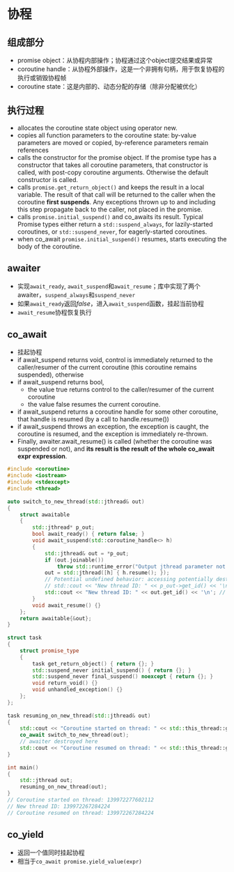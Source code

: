 <!--
 * @Descripttion: 
 * @version: 
 * @Author: LiuZhiYi
 * @Date: 2023-08-13 11:15:49
 * @LastEditTime: 2023-08-13 13:25:11
-->
# 协程
## 组成部分
- promise object：从协程内部操作；协程通过这个object提交结果或异常
- coroutine handle：从协程外部操作，这是一个非拥有句柄，用于恢复协程的执行或销毁协程帧
- coroutine state：这是内部的、动态分配的存储（除非分配被优化）
## 执行过程
- allocates the coroutine state object using operator new.
- copies all function parameters to the coroutine state: by-value parameters are moved or copied, by-reference parameters remain references 
- calls the constructor for the promise object. If the promise type has a constructor that takes all coroutine parameters, that constructor is called, with post-copy coroutine arguments. Otherwise the default constructor is called.
- calls `promise.get_return_object()` and keeps the result in a local variable. The result of that call will be returned to the caller when the coroutine **first suspends**. Any exceptions thrown up to and including this step propagate back to the caller, not placed in the promise.
- calls `promise.initial_suspend()` and co_awaits its result. Typical Promise types either return a `std::suspend_always`, for lazily-started coroutines, or `std::suspend_never`, for eagerly-started coroutines.
- when co_await `promise.initial_suspend()` resumes, starts executing the body of the coroutine.
## awaiter
- 实现`await_ready`, `await_suspend`和`await_resume`；库中实现了两个awaiter，`suspend_always`和`suspend_never`
- 如果`await_ready`返回*false*，进入`await_suspend`函数，挂起当前协程
- `await_resume`协程恢复执行
## co_await
- 挂起协程
- if await_suspend returns void, control is immediately returned to the caller/resumer of the current coroutine (this coroutine remains suspended), otherwise
- if await_suspend returns bool,
  - the value true returns control to the caller/resumer of the current coroutine
  - the value false resumes the current coroutine.
- if await_suspend returns a coroutine handle for some other coroutine, that handle is resumed (by a call to handle.resume()) 
- if await_suspend throws an exception, the exception is caught, the coroutine is resumed, and the exception is immediately re-thrown.
- Finally, awaiter.await_resume() is called (whether the coroutine was suspended or not), and **its result is the result of the whole co_await expr expression**.
~~~c++
#include <coroutine>
#include <iostream>
#include <stdexcept>
#include <thread>
 
auto switch_to_new_thread(std::jthread& out)
{
    struct awaitable
    {
        std::jthread* p_out;
        bool await_ready() { return false; }
        void await_suspend(std::coroutine_handle<> h)
        {
            std::jthread& out = *p_out;
            if (out.joinable())
                throw std::runtime_error("Output jthread parameter not empty");
            out = std::jthread([h] { h.resume(); });
            // Potential undefined behavior: accessing potentially destroyed *this
            // std::cout << "New thread ID: " << p_out->get_id() << '\n';
            std::cout << "New thread ID: " << out.get_id() << '\n'; // this is OK
        }
        void await_resume() {}
    };
    return awaitable{&out};
}
 
struct task
{
    struct promise_type
    {
        task get_return_object() { return {}; }
        std::suspend_never initial_suspend() { return {}; }
        std::suspend_never final_suspend() noexcept { return {}; }
        void return_void() {}
        void unhandled_exception() {}
    };
};
 
task resuming_on_new_thread(std::jthread& out)
{
    std::cout << "Coroutine started on thread: " << std::this_thread::get_id() << '\n';
    co_await switch_to_new_thread(out);
    // awaiter destroyed here
    std::cout << "Coroutine resumed on thread: " << std::this_thread::get_id() << '\n';
}
 
int main()
{
    std::jthread out;
    resuming_on_new_thread(out);
}
// Coroutine started on thread: 139972277602112
// New thread ID: 139972267284224
// Coroutine resumed on thread: 139972267284224
~~~

## co_yield
- 返回一个值同时挂起协程
- 相当于`co_await promise.yield_value(expr)`










